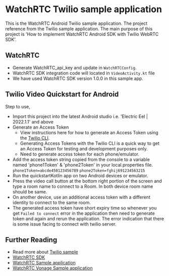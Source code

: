 # WatchRTC Twilio sample application
This is the WatchRTC Android Twilio sample application. The project reference from the Twilio sample application. The main purpose of this project is 'How to implement WatchRTC Android SDK with Twilio WebRTC SDK'.

WatchRTC
-----------
- Generate WatchRTC_api_key and update in `WatchRTCConfig`.
- WatchRTC SDK integration code will located in `VideoActivity.kt` file 
- We have used WatchRTC SDK version 1.0.0 in this sample app.

Twilio Video Quickstart for Android
-----------
Step to use,
- Import this project into the latest Android studio i.e. 'Electric Eel | 2022.1.1' and above
- Generate an Access Token
  - View instructions here for how to generate an Access Token using the [Twilio CLI](https://www.twilio.com/docs/video/tutorials/user-identity-access-tokens#generate-cli).
  - Generating Access Tokens with the Twilio CLI is a quick way to get an Access Token for testing and development purposes only.
  - Need to generate access token for each phone/emulator.
- Add the access token string copied from the console to a variable named 'phone1Token' & 'phone2Token' in your local.properties file.
`phone1Token=abcde450123456789`
`phone2Token=fghij691234563215`
- Run the quickstartKotlin app on two Android devices or emulator.
- Press the video call button at the bottom right portion of the screen and type a room name to connect to a Room. In both device room name should be same.
- On another device, use an additional access token with a different identity to connect to the same room.
- The generated access token have short expiry time so whenever you get `Failed to connect` error in the application then need to generate token and again and rerun the application. The error indication that there is some issue facing to connect with twilio server.

Further Reading
-----------
- Read more about [Twilio sample](https://github.com/twilio/video-quickstart-android#quickstart)
- [WatchRTC SDK](https://github.com/testRTC/watchRTCSDK-Android)
- [WatchRTC Sample application](https://github.com/testRTC/watchRTCSDK-Android-SampleApp)
- [WatchRTC Vonage Sample application](https://github.com/testRTC/watchRTCSDK-Android-VonageSampleApp)
